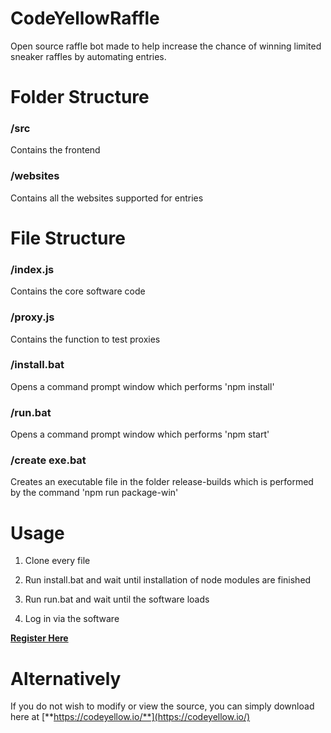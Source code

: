 # CodeYellowRaffle
Open source raffle bot made to help increase the chance of winning limited sneaker raffles by automating entries. 

# Folder Structure
### /src
Contains the frontend
### /websites
Contains all the websites supported for entries


# File Structure
### /index.js
Contains the core software code
### /proxy.js
Contains the function to test proxies
### /install.bat
Opens a command prompt window which performs 'npm install'
### /run.bat
Opens a command prompt window which performs 'npm start'
### /create exe.bat
Creates an executable file in the folder release-builds which is performed by the command 'npm run package-win'

# Usage

1. Clone every file 

2. Run install.bat and wait until installation of node modules are finished

3. Run run.bat and wait until the software loads

4. Log in via the software

[**Register Here**](https://codeyellow.io/)


# Alternatively 

If you do not wish to modify or view the source, you can simply download here at [**https://codeyellow.io/**](https://codeyellow.io/)